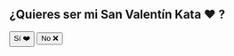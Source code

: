 <div class="container"> 
    <div class="card">
        <h2>¿Quieres ser mi San Valentín Kata ❤️ ?</h2>
        <div class="buttons-container">
            <button class="btn yes" onclick="aceptar()">Sí ❤️</button>
            <button class="btn no" id="noBtn">No ❌</button>
        </div>
    </div>
</div>
